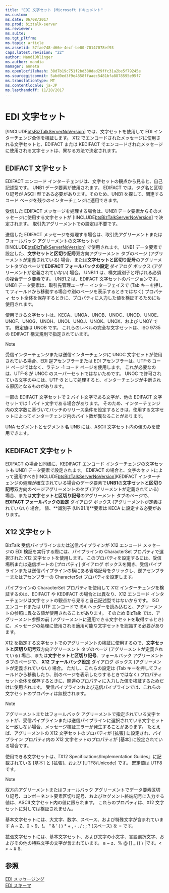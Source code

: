 ```yaml
---
title: "EDI 文字セット |Microsoft ドキュメント"
ms.custom: 
ms.date: 06/08/2017
ms.prod: biztalk-server
ms.reviewer: 
ms.suite: 
ms.tgt_pltfrm: 
ms.topic: article
ms.assetid: 57fae748-d66e-4ecf-be00-70147078ef93
caps.latest.revision: "22"
author: MandiOhlinger
ms.author: mandia
manager: anneta
ms.openlocfilehash: 38d7b19c751f2bd380dad29ffc31a2be5f79245e
ms.sourcegitcommit: 5abd0ed3f9e4858ffaaec5481bfa8878595e95f7
ms.translationtype: MT
ms.contentlocale: ja-JP
ms.lasthandoff: 11/28/2017
---
```

# <a name="edi-character-sets"></a>EDI 文字セット
[!INCLUDE[btsBizTalkServerNoVersion](../includes/btsbiztalkservernoversion-md.md)] では、文字セットを使用して EDI インターチェンジ全体を検証します。 X12 でエンコードされたメッセージに使用される文字セットと、EDIFACT または KEDIFACT でエンコードされたメッセージに使用される文字セットは、異なる方法で決定されます。  
  
## <a name="edifact-character-set"></a>EDIFACT 文字セット  
 EDIFACT エンコード インターチェンジは、文字セットの観点から見ると、自己記述型です。 UNB1 データ要素が使用されます。 EDIFACT では、タグ名と区切り記号が ASCII 型である必要があります。そのため、UNB1 を探して、関連するコード ページを残りのインターチェンジに適用できます。  
  
 受信した EDIFACT メッセージを処理する場合は、UNB1 データ要素からそのメッセージに使用する文字セットが [!INCLUDE[btsBizTalkServerNoVersion](../includes/btsbiztalkservernoversion-md.md)] で決定されます。 取引先アグリーメントでの設定は不要です。  
  
 送信した EDIFACT メッセージを処理する場合は、取引先アグリーメントまたはフォールバック アグリーメントの文字セットが [!INCLUDE[btsBizTalkServerNoVersion](../includes/btsbiztalkservernoversion-md.md)] で使用されます。 UNB1 データ要素で設定した、**文字セットと区切り記号**双方向アグリーメント タブのページ (アグリーメントが定義されている) 場合、または**文字セットと区切り記号**のアグリーメントタブのページで**EDIFACT フォールバックの設定** ダイアログ ボックス (アグリーメントが定義されていない) 場合。 UNB1.1 は、構文識別子と呼ばれる必須の複合データ要素です。 UNB1.2 は、EDIFACT 文字セットのバージョンです。 UNB1 データ要素は、取引先管理ユーザー インターフェイスで (Tab キーを押してフィールドから移動する場合や別のページを表示するときではなく) プロパティ セット全体を保存するときに、プロパティに入力した値を検証するためにも使用されます。  
  
 使用できる文字セットは、KECA、UNOA、UNOB、UNOC、UNOD、UNOE、UNOF、UNOG、UNOH、UNOI、UNOJ、UNOK、UNOX、および UNOY です。 既定値は UNOB です。 これらのレベルの完全な文字セットは、ISO 9735 の EDIFACT 構文規則で指定されています。  
  
> [!NOTE]
>  受信インターチェンジまたは送信インターチェンジに UNOC 文字セットが使用されている場合、EDI 逆アセンブラーまたは EDI アセンブラーは、UTF-8 コード ページではなく、ラテン -1 コード ページを使用します。 これが必要なのは、UTF-8 が UNOC のスーパーセットではないためです。 UNOC で許可されている文字の中には、UTF-8 として処理すると、インターチェンジが中断される原因となるものがあります。  
  
 一部の EDIFACT 文字セットで 2 バイト文字である文字が、他の EDIFACT 文字セットでは 1 バイト文字である場合があります。 そのため、インターチェンジ内の文字数に基づいてバッチのリリース条件を設定するときは、使用する文字セットによってインターチェンジ内のバイト数が異なることがあります。  
  
 UNA セグメントとセグメント名 UNB には、ASCII 文字セット内の値のみを使用できます。  
  
## <a name="kedifact-character-set"></a>KEDIFACT 文字セット  
 EDIFACT の場合と同様に、KEDIFACT エンコード インターチェンジの文字セットも UNB1 データ要素で設定されます。 EDIFACT の場合と、文字のセットによって適用すべき[!INCLUDE[btsBizTalkServerNoVersion](../includes/btsbiztalkservernoversion-md.md)]KEDIFACT インターチェンジの処理が確立されている場合のデータ要素で**UNB1**の**文字セットと区切り記号**双方向のページアグリーメントのタブ (アグリーメントが定義されている) 場合、または**文字セットと区切り記号**のアグリーメント タブのページで、 **EDIFACT フォールバックの設定** ダイアログ ボックス (アグリーメントが定義されていない) 場合。 値、**識別子 (UNB1.1)**要素は KECA に設定する必要があります。  
  
## <a name="x12-character-set"></a>X12 文字セット  
 BizTalk 受信パイプラインまたは送信パイプラインが X12 エンコード メッセージの EDI 検証を実行する際には、パイプラインの CharacterSet プロパティで選択された X12 文字セットを使用します。 このプロパティを設定するには、受信場所または送信ポートの [プロパティ] ダイアログ ボックスを開き、受信パイプラインまたは送信パイプラインの横にある省略記号をクリックし、逆アセンブラーまたはアセンブラーの CharacterSet プロパティを設定します。  
  
 パイプラインの CharacterSet プロパティを使用して X12 インターチェンジを検証するのは、EDIFACT や KEDIFACT の場合とは異なり、X12 エンコード インターチェンジは文字セットの観点から見ると自己記述型ではないからです。 ISO エンコードまたは UTF エンコードで ISA ヘッダーを読み込むと、アグリーメントの参照に異なる値が使用されることがあります。 そのため BizTalk では、アグリーメント参照の前 (アグリーメントに適用できる文字セットを取得するとき) に、メッセージの処理に使用される適用可能な文字セットを認識する必要があります。  
  
 X12 を指定する文字セットでのアグリーメントの検証に使用するので、**文字セットと区切り記号**双方向アグリーメント タブのページ (アグリーメントが定義されている) 場合、または**文字セットと区切り記号**、フォールバック アグリーメント タブのページで、 **X12 フォールバック設定** ダイアログ ボックス (アグリーメントが定義されていない) 場合。 ただし、これらの設定は (Tab キーを押してフィールドから移動したり、別のページを表示したりするときではなく) プロパティ セット全体を保存するときに、関連のプロパティに入力した値を検証するためだけに使用されます。 受信パイプラインおよび送信パイプラインでは、これらの文字セットのプロパティは無視されます。  
  
> [!NOTE]
>  アグリーメントまたはフォールバック アグリーメントで指定されている文字セットが、受信パイプラインまたは送信パイプラインに選択されている文字セットと一致しない場合、メッセージ検証エラーが発生することがあります。 たとえば、アグリーメントの X12 文字セットのプロパティが [拡張] に設定され、パイプライン プロパティ内の X12 文字セットのプロパティが [基本] に設定されている場合です。  
  
 使用できる文字セットは、『X12 Specifications/Implementation Guides』に記載されている [基本] と [拡張]、および [UTF8/Unicode] です。 既定値は UTF8 です。  
  
> [!NOTE]
>  双方向アグリーメントまたはフォールバック アグリーメントでデータ要素区切り記号、コンポーネント要素区切り記号、およびセグメント終端記号に入力する値は、ASCII 文字セット内の値に限られます。 これらのプロパティは、X12 文字セットに対しては検証されません。  
  
 基本文字セットには、大文字、数字、スペース、および特殊文字が含まれています A ~ Z、0 ~ 9、!。 “ & ’ ( ) * + , - . / : ; ? (スペース) を = です。  
  
 拡張文字セットには、基本文字セット、および文字の小文字、言語選択文字、およびその他の特殊文字の文字が含まれています。 a ~ z、% @ [] _ {} \ &#124;です。\< \> ~ # $.  
  
## <a name="see-also"></a>参照  
 [EDI メッセージング](../core/edi-messaging.md)   
 [EDI スキーマ](../core/edi-schemas.md)